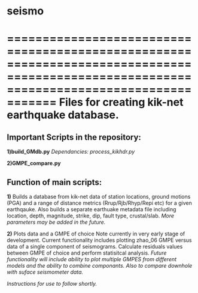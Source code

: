 # seismo
=========================================================================================================================================
Files for creating kik-net earthquake database.
=========================================================================================================================================
Important Scripts in the repository:
-----------------------------------------------------------------------------------------------------------------------------------------
**1)build_GMdb.py** 
  *Dependancies: process_kikhdr.py*

**2)GMPE_compare.py**

Function of main scripts:
-----------------------------------------------------------------------------------------------------------------------------------------
**1)** Builds a database from kik-net data of station locations, ground motions (PGA) and a range of distance metrics 
   (Rrup/Rjb/Rhyp/Repi etc) for a given earthqauke.
   Also builds a separate earthuake metadata file including location, depth, magnitude, strike, dip, fault type, crustal/slab. 
   *More parameters may be added in the future.* 

**2)** Plots data and a GMPE of choice  Note currently in very early stage of development. 
   Current functionality includes plotting zhao_06 GMPE versus data of a single component of seismograms.
   Calculate residuals values between GMPE of choice and perform statisitcal analysis.
   *Future functionality will include ability to plot multiple GMPES from different models and the ability to combine componants.
   Also to compare downhole with suface seismometer data.* 
   
   *Instructions for use to follow shortly.*
